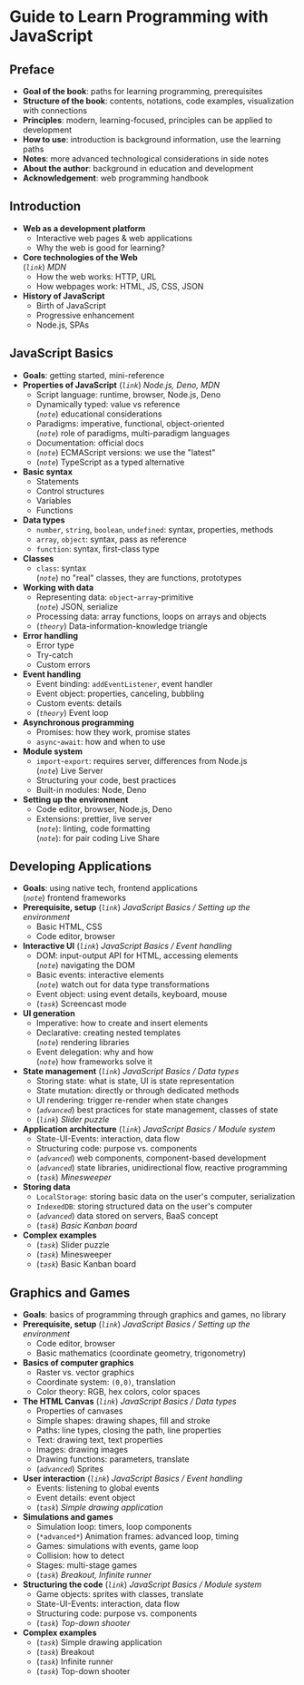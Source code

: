 # Guide to Learn Programming with JavaScript

## Preface

- **Goal of the book**: paths for learning programming, prerequisites
- **Structure of the book**: contents, notations, code examples, visualization with connections
- **Principles**: modern, learning-focused, principles can be applied to development
- **How to use**: introduction is background information, use the learning paths
- **Notes**: more advanced technological considerations in side notes
- **About the author**: background in education and development
- **Acknowledgement**: web programming handbook

## Introduction

- **Web as a development platform**
  - Interactive web pages & web applications
  - Why the web is good for learning?
- **Core technologies of the Web**  
  (*`link`*) *MDN*
  - How the web works: HTTP, URL
  - How webpages work: HTML, JS, CSS, JSON
- **History of JavaScript**
  - Birth of JavaScript
  - Progressive enhancement
  - Node.js, SPAs

## JavaScript Basics

- **Goals**: getting started, mini-reference
- **Properties of JavaScript** (*`link`*) *Node.js, Deno, MDN*
  - Script language: runtime, browser, Node.js, Deno  
  - Dynamically typed: value vs reference  
    (*`note`*) educational considerations
  - Paradigms: imperative, functional, object-oriented  
    (*`note`*) role of paradigms, multi-paradigm languages
  - Documentation: official docs  
  - (*`note`*) ECMAScript versions: we use the "latest"
  - (*`note`*) TypeScript as a typed alternative
- **Basic syntax**
  - Statements
  - Control structures
  - Variables
  - Functions
- **Data types**
  - `number`, `string`, `boolean`, `undefined`: syntax, properties, methods
  - `array`, `object`: syntax, pass as reference
  - `function`: syntax, first-class type
- **Classes**
  - `class`: syntax  
    (*`note`*) no "real" classes, they are functions, prototypes
- **Working with data**
  - Representing data: `object`-`array`-primitive  
    (*`note`*) JSON, serialize
  - Processing data: array functions, loops on arrays and objects
  - (*`theory`*) Data-information-knowledge triangle
- **Error handling**
  - Error type
  - Try-catch
  - Custom errors
- **Event handling**
  - Event binding: `addEventListener`, event handler
  - Event object: properties, canceling, bubbling
  - Custom events: details
  - (*`theory`*) Event loop
- **Asynchronous programming**
  - Promises: how they work, promise states
  - `async`-`await`: how and when to use
- **Module system**
  - `import`-`export`: requires server, differences from Node.js  
    (*`note`*) Live Server
  - Structuring your code, best practices
  - Built-in modules: Node, Deno
- **Setting up the environment**
  - Code editor, browser, Node.js, Deno
  - Extensions: prettier, live server  
    (*`note`*): linting, code formatting  
    (*`note`*): for pair coding Live Share

## Developing Applications

- **Goals**: using native tech, frontend applications  
  (*`note`*) frontend frameworks
- **Prerequisite, setup** (*`link`*) *JavaScript Basics / Setting up the environment*
  - Basic HTML, CSS
  - Code editor, browser  
- **Interactive UI** (*`link`*) *JavaScript Basics / Event handling*
  - DOM: input-output API for HTML, accessing elements  
    (*`note`*) navigating the DOM
  - Basic events: interactive elements  
    (*`note`*) watch out for data type transformations  
  - Event object: using event details, keyboard, mouse
  - (*`task`*) Screencast mode
- **UI generation**
  - Imperative: how to create and insert elements
  - Declarative: creating nested templates  
    (*`note`*) rendering libraries
  - Event delegation: why and how  
    (*`note`*) how frameworks solve it
- **State management** (*`link`*) *JavaScript Basics / Data types*
  - Storing state: what is state, UI is state representation  
  - State mutation: directly or through dedicated methods  
  - UI rendering: trigger re-render when state changes
  - (*`advanced`*) best practices for state management, classes of state
  - (*`link`*) *Slider puzzle*
- **Application architecture** (*`link`*) *JavaScript Basics / Module system*
  - State-UI-Events: interaction, data flow
  - Structuring code: purpose vs. components  
  - (*`advanced`*) web components, component-based development
  - (*`advanced`*) state libraries, unidirectional flow, reactive programming
  - (*`task`*) *Minesweeper*
- **Storing data**
  - `LocalStorage`: storing basic data on the user's computer, serialization
  - `IndexedDB`: storing structured data on the user's computer
  - (*`advanced`*) data stored on servers, BaaS concept
  - (*`task`*) *Basic Kanban board*
- **Complex examples**
  - (*`task`*) Slider puzzle
  - (*`task`*) Minesweeper
  - (*`task`*) Basic Kanban board

## Graphics and Games

- **Goals**: basics of programming through graphics and games, no library
- **Prerequisite, setup** (*`link`*) *JavaScript Basics / Setting up the environment*
  - Code editor, browser
  - Basic mathematics (coordinate geometry, trigonometry)
- **Basics of computer graphics**
  - Raster vs. vector graphics
  - Coordinate system: `(0,0)`, translation
  - Color theory: RGB, hex colors, color spaces
- **The HTML Canvas** (*`link`*) *JavaScript Basics / Data types*
  - Properties of canvases
  - Simple shapes: drawing shapes, fill and stroke
  - Paths: line types, closing the path, line properties
  - Text: drawing text, text properties
  - Images: drawing images
  - Drawing functions: parameters, translate
  - (*`advanced`*) Sprites
- **User interaction** (*`link`*) *JavaScript Basics / Event handling*
  - Events: listening to global events
  - Event details: event object
  - (*`task`*) *Simple drawing application*
- **Simulations and games**
  - Simulation loop: timers, loop components
  - (`*advanced*`) Animation frames: advanced loop, timing
  - Games: simulations with events, game loop
  - Collision: how to detect
  - Stages: multi-stage games
  - (*`task`*) *Breakout, Infinite runner*
- **Structuring the code** (*`link`*) *JavaScript Basics / Module system*
  - Game objects: sprites with classes, translate
  - State-UI-Events: interaction, data flow
  - Structuring code: purpose vs. components
  - (*`task`*) *Top-down shooter*
- **Complex examples**
  - (*`task`*) Simple drawing application
  - (*`task`*) Breakout
  - (*`task`*) Infinite runner
  - (*`task`*) Top-down shooter
